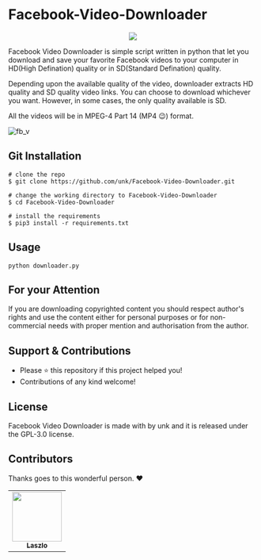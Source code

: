 # Facebook-Video-Downloader


<p align="center">
  <img src="https://user-images.githubusercontent.com/55880211/78421196-640b4c00-7673-11ea-879d-165cd15ef39c.png">
</p>

Facebook Video Downloader is simple script written in python that let you download and save your favorite Facebook videos to your computer in HD(High Defination) quality or in SD(Standard Defination) quality.

Depending upon the available quality of the video, downloader extracts HD quality and SD quality video links. You can choose to download whichever you want. However, in some cases, the only quality available is SD.

All the videos will be in MPEG-4 Part 14 (MP4 😉) format.

![fb_v](https://user-images.githubusercontent.com/55880211/76889697-0ec9ef00-68ac-11ea-934d-916ccc5e1ea9.gif)

## Git Installation
```
# clone the repo
$ git clone https://github.com/unk/Facebook-Video-Downloader.git

# change the working directory to Facebook-Video-Downloader
$ cd Facebook-Video-Downloader

# install the requirements
$ pip3 install -r requirements.txt
```
## Usage
```
python downloader.py
```

## For your Attention
If you are downloading copyrighted content you should respect author's rights and use the content either for personal purposes or for non-commercial needs with proper mention and authorisation from the author.

## Support & Contributions
- Please ⭐️ this repository if this project helped you!
- Contributions of any kind welcome!

## License
Facebook Video Downloader is made with by unk and it is released under the GPL-3.0 license.

## Contributors

Thanks goes to this wonderful person. :heart:

<table>
  <tr>
    <td align="center"><a href="https://github.com/treszkai"><img src="https://avatars3.githubusercontent.com/u/30578582?s=400&u=c10871016433231ea9439c6cd6735125cb54825a&v=4" width="100px;" alt=""/><br /><sub><b>Laszlo</b></sub></a></td>

</table>
